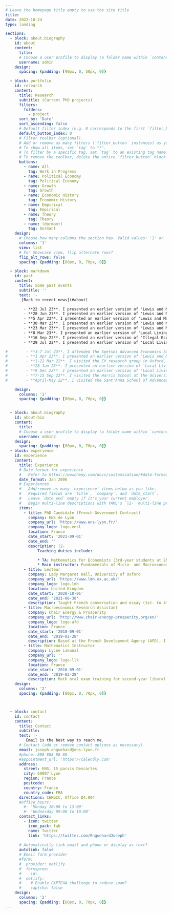 ```yaml
---
# Leave the homepage title empty to use the site title
title:
date: 2022-10-24
type: landing

sections:
  - block: about.biography
    id: about
    content:
      title: 
      # Choose a user profile to display (a folder name within `content/authors/`)
      username: admin
    design:
      spacing: {padding: [90px, 0, 50px, 0]}

  - block: portfolio
    id: research
    content:
      title: Research
      subtitle: (Current PhD projects)
      filters:
        folders:
          - project
      sort_by: 'Date'
      sort_ascending: false
      # Default filter index (e.g. 0 corresponds to the first `filter_button` instance below).
      default_button_index: 0
      # Filter toolbar (optional).
      # Add or remove as many filters (`filter_button` instances) as you like.
      # To show all items, set `tag` to "*".
      # To filter by a specific tag, set `tag` to an existing tag name.
      # To remove the toolbar, delete the entire `filter_button` block.
      buttons:
        - name: All
          tag: Work in Progress
        - name: Political Economy
          tag: Political Economy
        - name: Growth
          tag: Growth
        - name: Economic History
          tag: Economic History
        - name: Empirical
          tag: Empirical   
        - name: Theory
          tag: Theory
        - name: (dormant)
          tag: Dormant
    design:
      # Choose how many columns the section has. Valid values: '1' or '2'.
      columns: '1'
      view: list
      # For Showcase view, flip alternate rows?
      flip_alt_rows: false
      spacing: {padding: [80px, 0, 70px, 0]}

  - block: markdown
    id: past
    content:
      title: Some past events
      subtitle: ''
      text: |-
       [Back to recent news](#about)

        - **22 Jul 23**. I presented an earlier version of 'Lewis and Malthus' at the World Cliometrics Conference.
        - **28 Jun 23**. I presented an earlier version of 'Lewis and Malthus' at the LAGV Public Economics Days (AMSE).
        - **5 Apr 23**. I presented an earlier version of 'Lewis and Malthus' at the ENSL-Bologna Junior Workshop.
        - **30 Mar 23**. I presented an earlier version of 'Lewis and Malthus' at the Long Run Dynamics in Economics Workshop at PSE.
        - **23 Mar 23**. I presented an earlier version of 'Lewis and Malthus' at the Lewis Lab Graduate Workshop in Manchester.
        - **8 Mar 23**. I presented an earlier version of 'Local Living Standards...' at the Graduate ESH Seminar in Oxford.
        - **16 Sep 22**. I presented an earlier version of 'Illegal Economy and Ideology' at the EHA Meeting's poster session.
        - **29 Jul 22**. I presented an earlier version of 'Local Living Standards in Colonial South Asia' at the WEHC. [Report](https://afhe.hypotheses.org/17726) (in French).

#        - **3-7 Jul 23**. I attended the Spetses Advanced Economics Summer School on causal inference with Jeff Wooldridge.
#        - **1 Apr 23**. I presented an earlier version of 'Lewis and Malthus' at the EHS Conference's poster session.        
#        - **1-22 Mar 22**. I visited the EH research group in Oxford, invited by Steve Broadberry.
#        - **28 Jan 23**. I presented an earlier version of 'Local Living Standards in Colonial South Asia' at the ADRES Conference.
#        - **9 Dec 22**. I presented an earlier version of 'Local Living Standards in Colonial South Asia' at the AHEC Conference.
#        - **7-15 Sep 22**. I visited the Harris School at the University of Chicago, invited by Scott Gehlbach.
#        - **April-May 22**. I visited the Sant'Anna School of Advanced Studies in Pisa, invited by Alessandro Nuvolari.

    design:
      columns: '1'
      spacing: {padding: [80px, 0, 70px, 0]}


  - block: about.biography
    id: about-bio
    content:
      title:
      # Choose a user profile to display (a folder name within `content/authors/`)
      username: admin2
    design:
      spacing: {padding: [80px, 0, 70px, 0]}
  - block: experience
    id: experience
    content:
      title: Experience
      # Date format for experience
      #   Refer to https://wowchemy.com/docs/customization/#date-format
      date_format: Jan 2006
      # Experiences.
      #   Add/remove as many `experience` items below as you like.
      #   Required fields are `title`, `company`, and `date_start`.
      #   Leave `date_end` empty if it's your current employer.
      #   Begin multi-line descriptions with YAML's `|2-` multi-line prefix.
      items:
        - title: PhD Candidate (French Government Contract)
          company: ENS de Lyon
          company_url: 'https://www.ens-lyon.fr/'
          company_logo: logo-ensl
          location: France
          date_start: '2021-09-01'
          date_end: ''
          description: |2-
              Teaching duties include:

              * TA: Mathematics for Economists (3rd-year students at ENS Lyon)
              * Main instructor: Fundamentals of Micro- and Macroeconomics (graduate business students from EM Lyon)
        - title: Lecteur
          company: Lady Margaret Hall, University of Oxford
          company_url: 'https://www.lmh.ox.ac.uk/'
          company_logo: logo-lmh
          location: United Kingdom
          date_start: '2020-10-01'
          date_end: '2021-06-30'
          description: Taught French conversation and essay (1st- to 4th-year).
        - title: Macroeconomic Research Assistant
          company: Chair Energy & Prosperity 
          company_url: 'http://www.chair-energy-prosperity.org/en/'
          company_logo: logo-afd
          location: France
          date_start: '2018-09-01'
          date_end: '2019-02-28'
          description: Based at the French Development Agency (AFD), I worked on coupling the world macroeconomic model GEMMES with the climate model LOVECLIM in order to assess the regional impact of climate change.
        - title: Mathematics Instructor
          company: Lycée Lakanal 
          company_url: ''
          company_logo: logo-llk
          location: France
          date_start: '2016-09-01'
          date_end: '2019-02-28'
          description: Math oral exam training for second-year liberal arts undergraduate students.                      
    design:
      columns: '2'
      spacing: {padding: [80px, 0, 70px, 0]}



  - block: contact
    id: contact
    content:
      title: Contact
      subtitle:
      text: |-
         Email is the best way to reach me.
      # Contact (add or remove contact options as necessary)
      email: joseph.enguehard@ens-lyon.fr
      #phone: 888 888 88 88
      #appointment_url: 'https://calendly.com'
      address:
        street: ENS, 15 parvis Descartes
        city: 69007 Lyon
        region: France
        postcode:
        country: France
        country_code: FRA
      directions: CERGIC, Office D4.004
      #office_hours:
        #- 'Monday 10:00 to 13:00'
        #- 'Wednesday 09:00 to 10:00'
      contact_links:
        - icon: twitter
          icon_pack: fab
          name: Twitter
          link: 'https://twitter.com/EnguehardJoseph'
  
      # Automatically link email and phone or display as text?
      autolink: false
      # Email form provider
      #form:
      #  provider: netlify
      #  formspree:
      #    id:
      #  netlify:
      #    # Enable CAPTCHA challenge to reduce spam?
      #    captcha: false
    design:
      columns: '2'
      spacing: {padding: [80px, 0, 70px, 0]}
---
```

